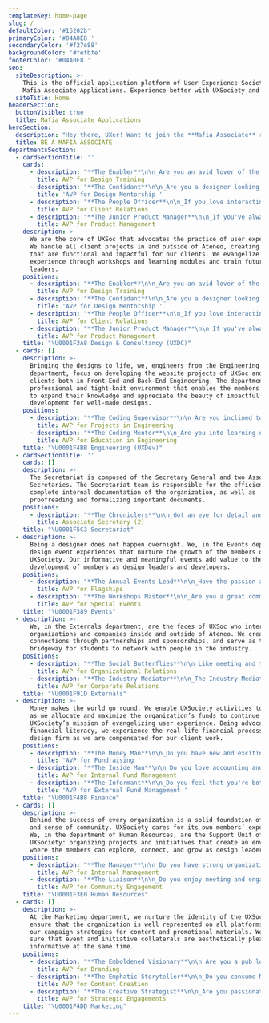 ```yaml
---
templateKey: home-page
slug: /
defaultColor: '#15202b'
primaryColor: '#04A0E8 '
secondaryColor: '#f27e88'
backgroundColor: '#fefbfe'
footerColor: '#04A0E8 '
seo:
  siteDescription: >-
    This is the official application platform of User Experience Society for
    Mafia Associate Applications. Experience better with UXSociety and join now!
  siteTitle: Home
headerSection:
  buttonVisible: true
  title: Mafia Associate Applications
heroSection:
  description: "Hey there, UXer! Want to join the **Mafia Associate** run for **AY 2021-2022**? Read through the primer and see which position would fit you best. \U0001F440 Interested? Don’t forget to click apply!"
  title: BE A MAFIA ASSOCIATE
departmentsSection:
  - cardSectionTitle: ''
    cards:
      - description: "**The Enabler**\n\n_Are you an avid lover of the basics of design? Do you like helping people with their creative ventures? Then this is the job for you!_\n\n\U0001F3A8 The AVP for Design Training is in charge of **enabling members to jumpstart their UX Design journey** by facilitating and hosting UXDC Events as well as aiding in the curation of design education materials for dissemination to the members.\n\n\n\n**Specific Tasks:**\n\n* Plan events with the VP of UX Design\n  * Help in looking for speakers for workshops\n  * Facilitate and host UXDC Events\n* Aid in curating design challenges & design resources in partnership with the Marketing Department\n* Aid in disseminating UI Resource Kits, other Design Education resources\n* Mentor product designers and content strategists"
        title: AVP for Design Training
      - description: "**The Confidant**\n\n_Are you a designer looking for opportunities to share your knowledge about design aesthetics and strategy? Then this is the job for you!_\n\n\U0001F3A8 The AVP for Design Mentorship is in charge of **mentoring the officers by being their confidant in client engagements.** Members will look to you as a design coach as you will be giving them advice and accompanying them in design sessions, thereby driving their growth beyond the basics of UX Design.\n\n**Specific Tasks:**\n\n* Accompany product designers and content strategists in Design Sessions for Client Projects\n  * Schedule consultations with product designers during projects\n* Be open to answer UX Design questions from members of the UXDC Department\n* Aid in curating education content for both UX and UI design\n* Mentor product designers and content strategists"
        title: 'AVP for Design Mentorship '
      - description: "**The People Officer**\n\n_If you love interacting with new people and you're highly organized, then this role is for you!_\n\n\U0001F3A8 The AVP for Client Relations is **in charge of ensuring continuous positive experiences for the various clients of UX Society.** You'll spearhead and take ownership over the lead generation process as well as manage the interactions and potential clients of the organization. You will collect feedback together with attending meetings and handling the administrative duties for client projects.\n\n**Specific Tasks:**\n\n* Responsible for managing the CRM tracker\n  * Efficiently manage new leads that could be converted to potential clients\n  * Keep the EB up to date with the status of potential clients\n* Assist the VPs of UXDC-UXDev in meetings with clients\n* In charge of crafting and proofreading MOAs for clients\n* In charge of handling documentation for client-based payments and reimbursements (will work alongside the Internal AVP for Finance)"
        title: AVP for Client Relations
      - description: "**The Junior Product Manager**\n\n_If you've always been curious about what it's like to be behind the scenes in a project, then this is perfect for you!_\n\n\U0001F3A8 The AVP for Product Management is **in charge of ensuring a smooth-sailing process from project deployment to project turnover.** You'll be handling the logistics of numerous UXDC-UXDev meetings while working alongside the team on various projects. You'll also get the chance to collaborate on content for design education!\n\n**Specific Tasks:**\n\n* In charge of scheduling and organizing meetings\n* Create a When2Meet to assess which day everyone is available\n* Organize the day, time and place for meetings\n* Handle logistics for events such as:\n  * Project Onboarding\n  * Design Sprints\n  * UXDC x UXDev Meetings\n  * QA Discussions\n* Work alongside UXSoc and its clients in User Research and Design Sessions\n  * Spearhead the documentation process of projects from start to finish\n* Curate content for design education\n  * In collaboration with the AVP for Design Mentorship"
        title: AVP for Product Management
    description: >-
      We are the core of UXSoc that advocates the practice of user experience.
      We handle all client projects in and outside of Ateneo, creating products
      that are functional and impactful for our clients. We evangelize user
      experience through workshops and learning modules and train future design
      leaders.
    positions:
      - description: "**The Enabler**\n\n_Are you an avid lover of the basics of design? Do you like helping people with their creative ventures? Then this is the job for you!_\n\n\U0001F3A8 The AVP for Design Training is in charge of **enabling members to jumpstart their UX Design journey** by facilitating and hosting UXDC Events as well as aiding in the curation of design education materials for dissemination to the members.\n\n**Specific Tasks:**\n\n* Plan events with the VP of UX Design\n  * Help in looking for speakers for workshops\n  * Facilitate and host UXDC Events\n* Aid in curating design challenges & design resources in partnership with the Marketing Department\n* Aid in disseminating UI Resource Kits, other Design Education resources\n* Mentor product designers and content strategists\n\n\\*AVP for Design Training is required to accomplish a challenge prior to their interview. It’s recommended to have 2-3 days in between your application submission and interview slot to prepare for the challenge. The challenge will be emailed to you along with the GCal of your interview."
        title: AVP for Design Training
      - description: "**The Confidant**\n\n_Are you a designer looking for opportunities to share your knowledge about design aesthetics and strategy? Then this is the job for you!_\n\n\U0001F3A8 The AVP for Design Mentorship is in charge of **mentoring the officers by being their confidant in client engagements.** Members will look to you as a design coach as you will be giving them advice and accompanying them in design sessions, thereby driving their growth beyond the basics of UX Design.\n\n**Specific Tasks:**\n\n* Accompany product designers and content strategists in Design Sessions for Client Projects\n  * Schedule consultations with product designers during projects\n* Be open to answer UX Design questions from members of the UXDC Department\n* Aid in curating education content for both UX and UI design\n* Mentor product designers and content strategists\n\n\\*AVP for Design Mentorship is required to accomplish a challenge prior to their interview. It’s recommended to have 2-3 days in between your application submission and interview slot to prepare for the challenge. The challenge will be emailed to you along with the GCal of your interview."
        title: 'AVP for Design Mentorship '
      - description: "**The People Officer**\n\n_If you love interacting with new people and you're highly organized, then this role is for you!_\n\n\U0001F3A8 The AVP for Client Relations is **in charge of ensuring continuous positive experiences for the various clients of UX Society.** You'll spearhead and take ownership over the lead generation process as well as manage the interactions and potential clients of the organization. You will collect feedback together with attending meetings and handling the administrative duties for client projects.\n\n**Specific Tasks:**\n\n* Responsible for managing the CRM tracker\n  * Efficiently manage new leads that could be converted to potential clients\n  * Keep the EB up to date with the status of potential clients\n* Assist the VPs of UXDC-UXDev in meetings with clients\n* In charge of crafting and proofreading MOAs for clients\n* In charge of handling documentation for client-based payments and reimbursements (will work alongside the Internal AVP for Finance)\n\n\\*AVP for Client Relations is required to accomplish a challenge prior to their interview. It’s recommended to have 2-3 days in between your application submission and interview slot to prepare for the challenge. The challenge will be emailed to you along with the GCal of your interview."
        title: AVP for Client Relations
      - description: "**The Junior Product Manager**\n\n_If you've always been curious about what it's like to be behind the scenes in a project, then this is perfect for you!_\n\n\U0001F3A8 The AVP for Product Management is **in charge of ensuring a smooth-sailing process from project deployment to project turnover.** You'll be handling the logistics of numerous UXDC-UXDev meetings while working alongside the team on various projects. You'll also get the chance to collaborate on content for design education!\n\n**Specific Tasks:**\n\n* In charge of scheduling and organizing meetings\n* Create a When2Meet to assess which day everyone is available\n* Organize the day, time and place for meetings\n* Handle logistics for events such as:\n  * Project Onboarding\n  * Design Sprints\n  * UXDC x UXDev Meetings\n  * QA Discussions\n* Work alongside UXSoc and its clients in User Research and Design Sessions\n  * Spearhead the documentation process of projects from start to finish\n* Curate content for design education\n  * In collaboration with the AVP for Design Mentorship\n\n\\*AVP for Product Management is required to accomplish a challenge prior to their interview. It’s recommended to have 2-3 days in between your application submission and interview slot to prepare for the challenge. The challenge will be emailed to you along with the GCal of your interview."
        title: AVP for Product Management
    title: "\U0001F3A8 Design & Consultancy (UXDC)"
  - cards: []
    description: >-
      Bringing the designs to life, we, engineers from the Engineering
      department, focus on developing the website projects of UXSoc and its
      clients both in Front-End and Back-End Engineering. The department has a
      professional and tight-knit environment that enables the members of UXSoc
      to expand their knowledge and appreciate the beauty of impactful web
      development for well-made designs. 
    positions:
      - description: "**The Coding Supervisor**\n\n_Are you inclined to managing and working on programming projects? Do you like to assess the feasibility of potential ideas? Then this is the job for you!_\n\n\U0001F4BB The AVP for Projects in Engineering shall be the officer-in-charge for all **engineering-related project matters within UXSoc**.\n\n**Specific Tasks:**\n\n* Assisting the VP for Engineering in creating and finalizing project documentations\n  * Laying out the workflow for project maintenance to be used by future developers\n  * Laying out the process documentation of projects for clients\n  * Laying out the overall project features and functionality\n* Keeping track and monitoring the progress of projects\n* Assisting in managing scrum meetings\n* Proposing and spearheading engineering-related project opportunities (In collaboration with the AVP for Education in Engineering)\n  * Arranging engineering-related project events, meetups, and hackathons\n  * Collating a database of developer professionals (For mentorship and speaker-related purposes)\n* Delegating front-end and back-end officers for projects\n  * Leading and being accountable for all the engineering-related aspects of each project, including both client-based and internal-related projects of UXSoc\n  * Recommending to the VP for Engineering which framework/technology will be used\n* Joining in on dev sessions for engineering projects (Together with the AVP for Education in Engineering)\n  * Teaching officers how to code and helping them improve their coding skills through projects\n  * Assisting the VP for Engineering with reviewing code\n* Accompanying the VP for Engineering to turnovers as well as QA review sessions (Together with the AVP for Education in Engineering)\n* Creating and distributing project evaluations (In collaboration with the AVP for Education in Engineering)\n\n**Summary:**\n\nThe AVP for Projects in Engineering shall lead a team of both front-end and back-end student developers who are responsible for transforming designs and implementing visual and interactive interfaces that users can see and interact with within an application. In addition, they are also responsible for training officers on the proper documentation of code, hand-off, and other relevant tools that will help improve the workflow of the entire team.\n\n\\*AVP for Projects in Engineering is required to accomplish a challenge prior to their interview. It’s recommended to have 2-3 days in between your application submission and interview slot to prepare for the challenge. The challenge will be emailed to you along with the GCal of your interview."
        title: AVP for Projects in Engineering
      - description: "**The Coding Mentor**\n\n_Are you into learning different frameworks and technologies? Do you want to expand and solidify your skills through teaching others? Then this is the job for you!_\n\n\U0001F4BB The AVP for Education in Engineering shall be the officer-in-charge for **all engineering-related education matters within UXSoc**.\n\n**Specific Tasks:**\n\n* Assisting the VP for Engineering in creating and finalizing the Dev Manual / Engineering Wiki\n  * Collating essential resources for different languages and frameworks\n  * Creating learning modules for development education (For both front-end and back-end curriculum, as well as both front-end and back-end coding challenges)\n* Assisting the VP for Engineering with handling and organizing mentorships within UXSoc\n* Proposing and spearheading engineering-related education opportunities (In collaboration with the AVP for Projects in Engineering)\n  * Arranging engineering-related education events, meetups, and hackathons\n  * Collating a database of developer professionals (For mentorship and speaker-related purposes)\n* Joining in on dev sessions for engineering projects (Together with the AVP for Projects in Engineering)\n  * Teaching officers how to code and helping them improve their coding skills through projects\n  * Assisting the VP for Engineering with reviewing code\n* Accompanying the VP for Engineering to turnovers as well as QA review sessions (Together with the AVP for Projects in Engineering)\n* Creating and distributing project evaluations (In collaboration with the AVP for Projects in Engineering)\n\n\n\n**Summary:**\n\nThe AVP for Education in Engineering shall guide both front-end and back-end student developers throughout their programming journeys by crafting concrete curricula and planning with the VP for Engineering regarding the different frameworks and technologies, ensuring that technical knowledge will be passed on to mold the next engineering leaders of UXSoc. Moreover, they are also responsible for educating officers on the fundamentals of software development, providing them a seamless transition to become project-ready developers."
        title: AVP for Education in Engineering
    title: "\U0001F4BB Engineering (UXDev)"
  - cardSectionTitle: ''
    cards: []
    description: >-
      The Secretariat is composed of the Secretary General and two Associate
      Secretaries. The Secretariat team is responsible for the efficient and
      complete internal documentation of the organization, as well as
      proofreading and formalizing important documents. 
    positions:
      - description: "**The Chroniclers**\n\n_Got an eye for detail and perfection? Do you champion stellar documentation efforts? Then you've come to the right place._\n\n\U0001F5C3 The Associate Secretaries, together with the Secretary-General, are **responsible for the efficient and complete internal documentation of the organization**, as well as for the proofreading and formalizing of important documents.\n\n**Specific Tasks:**\n\n* Proofreading documents that go in and out of the organization, grammar-checking, formalizing as approved or for revision\n* Documenting the internal processes for the Code of Internal Procedures\n* Creating efficient trackers and other management tools to ensure productivity and efficiency of the departments\n* Deployment into projects to review documents and take minutes; turning over department meetings to Top 3 and vice-versa when needed\n  * Assisting the different departments with their internal documentation processes as well as other documentation work they may need assistance with\n* Applying efficiency methods to email-tagging and tracking"
        title: Associate Secretary (2)
    title: "\U0001F5C3 Secretariat"
  - description: >-
      Being a designer does not happen overnight. We, in the Events department,
      design event experiences that nurture the growth of the members of
      UXSociety. Our informative and meaningful events add value to the
      development of members as design leaders and developers.  
    positions:
      - description: "**The Annual Events Lead**\n\n_Have the passion and skills for organizing big events? Do you enjoy working with a team? Then this role is for you!_\n\n\U0001F389 The AVP for Flagships is **in charge of leading the organization’s annual events**. These events include UX&Chill, UX Crawl, UX University, and UX Masters.\n\n**Specific Tasks:**\n\n* Documenting, summarizing and analyzing flagship event evaluation\n* Selecting all of the flagship events' appropriate dates and times\n* Planning the logistics of flagship events\n* Gathering the details of publication materials\n* Scheduling the release of publication materials"
        title: AVP for Flagships
      - description: "**The Workshops Master**\n\n_Are you a great communicator? Do you have the passion and creativity in organizing seminars or workshops? Then this role is for you!_\n\n\U0001F389 The AVP for Special Events is **in charge of managing events and initiatives that involves other departments**. These events include workshops, seminars, and trainings of each department.\n\n**Specific Tasks:**\n\n* Documenting, summarizing and analyzing workshops, seminars, and trainings evaluation\n* Creating a calendar (with appropriate dates and times) of the workshops, seminars, and trainings of each department\n* Planning the logistics of all workshops, seminars, and training sessions\n* Communicating with the other departments regarding the schedules of the minor events\n* Gathering the details of publication materials\n* Scheduling the release of publication materials"
        title: AVP for Special Events
    title: "\U0001F389 Events"
  - description: >-
      We, in the Externals department, are the faces of UXSoc who interact with
      organizations and companies inside and outside of Ateneo. We create
      connections through partnerships and sponsorships, and serve as the
      bridgeway for students to network with people in the industry.
    positions:
      - description: "**The Social Butterflies**\n\n_Like meeting and talking to fellow student leaders? Being the Social Butterfly allows you to connect with various organizations inside and outside the Ateneo!_\n\n\U0001F91D The AVP for Organizational Relations is **in charge of contacting, acquiring, and tracking organizational partners for UXSoc.** They are also in charge of preliminary negotiations as well as crafting letters, proposals, and contracts. The AVP must be able to stir a conversation in their favor and market the organization to potential partners.\n\n**Specific Tasks:**\n\n* Contacting potential organizational partners through email and social media\n* Aiding in creating partnership proposals for UXSoc's various events and initiatives\n* Being the point person in correspondence with various partners\n* Conducting negotiations with potential partners\n* Coordinating with various officers and departments to make sure that UXSoc upholds our end of the MOA\n* Running papers and keeping record of all contracts; making sure that all necessary paperwork is filled out correctly and sent to the necessary individuals\n* Mentoring externals officers"
        title: AVP for Organizational Relations
      - description: "**The Industry Mediator**\n\n_The Industry Mediator gets to talk with incredible leaders from distinguished companies and amazing freelancers in the field of design and technology— is it something you're up for?_\n\n\U0001F91D  The AVP for Corporate Relations is **in charge of contacting, acquiring, and tracking company partners and sponsors for UXSoc.** They are also in charge of preliminary negotiations as well as crafting letters, proposals, and contracts. The AVP must be able to stir a conversation in their favor and market the organization to potential partners.\n\n**Specific Tasks:**\n\n* Contacting potential company partners through email and social media\n* Aiding in creating partnership proposals for UXSoc's various events and initiatives\n* Being the point person in correspondence with various partners\n* Conducting negotiations with potential partners\n* Coordinating with various officers and departments to make sure that UXSoc upholds our end of the MOA\n* Running papers and keeping record of all contracts; making sure that all necessary paperwork is filled out correctly and sent to the necessary individuals\n* Mentoring externals officers"
        title: AVP for Corporate Relations
    title: "\U0001F91D Externals"
  - description: >-
      Money makes the world go round. We enable UXSociety activities to happen
      as we allocate and maximize the organization’s funds to continue
      UXSociety’s mission of evangelizing user experience. Being advocates of
      financial literacy, we experience the real-life financial processes of a
      design firm as we are compensated for our client work.
    positions:
      - description: "**The Money Man**\n\n_Do you have new and exciting ideas on how to make cash? If so, then this position is for you!_\n\n\U0001F4B8 The AVP for Fundraising is **in charge of working on fundraisers in an effort to raise the revenue for UXSoc**. They are also in charge of all fundraising matters inside the organization.\n\n**Specific Tasks:**\n\n* Aiding the VP for Finance with brainstorming fundraising ideas\n* Aiding the VP for Finance with the implementation of fundraisers\n* Communicating with suppliers\n* Constantly improving and innovating UXSoc merchandise, broadening the product line\n* Merchandise production; ensuring that the merchandise produced is of top quality and appeals to UXSoc's identity and members"
        title: 'AVP for Fundraising '
      - description: "**The Inside Man**\n\n_Do you love accounting and handling your personal finances? Do you know of a unique system that you think would benefit UXSoc? Then what are you waiting for? Come and apply now!_\n\n\U0001F4B8 The AVP for Internal Fund Management is **in charge of ensuring that UXSoc is in great financial health**, as well as constantly innovating how the funds of the organization can be effectively managed.\n\n**Specific Tasks:**\n\n* Aiding the VP for Finance with the handling and allocation funds\n* Aiding the VP for Finance with the tracking of funds within UXSoc\n* Documenting the financial transactions of the organization\n* Aiding the VP for Finance with handling the organization's income and expenses\n* Aiding in the curation of possible innovations for the organization's fund management systems (Together with the AVP for External Fund Management)"
        title: AVP for Internal Fund Management
      - description: "**The Informant**\n\n_Do you feel that you're both a people person and a finance person? Then this is the position for you!_\n\n\U0001F4B8 The AVP for External Fund Management is the liaison of the Finance department with the UXDC departments. They are **in charge of accounting and recording all incoming clientwork payments.**\n\n**Specific Tasks:**\n\n* Working closely with (and is the point person for) the UXDC department with all finance-related matters\n* Aiding the VP for Finance will all incoming clientwork payments\n* Aiding the VP for Finance with the handling and accounting of clientwork payments\n* Aiding in the curation of possible innovations for the organization's fund management systems (Together with the AVP for Internal Fund Management)"
        title: 'AVP for External Fund Management '
    title: "\U0001F4B8 Finance"
  - cards: []
    description: >-
      Behind the success of every organization is a solid foundation of trust
      and sense of community. UXSociety cares for its own members’ experience.
      We, in the department of Human Resources, are the Support Unit of
      UXSociety: organizing projects and initiatives that create an environment
      where the members can explore, connect, and grow as design leaders.
    positions:
      - description: "**The Manager**\n\n_Do you have strong organizational skills? Are you interested in member research and helping members get the opportunities they need to grow in the organization? Look no further – this one's for you!_\n\n\U0001F3E0 The AVP for Internal Management is **in charge of working alongside the VP for Human Resources to manage the manpower** within the organization.\n\n**Specific Tasks:**\n\n* Assigning officers to different projects depending on their availability and work load during the time frame for burnout prevention and equal distribution of opportunities\n* Ensuring the well-being of officers and members\n* Managing all internal affairs of the organization\n  * Managing the retention system\n  * Managing officer allocation\n  * Conflict resolution\n  * Handling the member well-being evaluations after each project completion\n* Aiding the VP for HR with member research\n* Aiding the VP for HR in the planning, executing, and post-processing of the following events: RecWeek, Officer Recruitment, Officer Onboarding, and Christmas Party (Together with the AVP for Community Engagement)"
        title: AVP for Internal Management
      - description: "**The Liaison**\n\n_Do you enjoy meeting and engaging with people? Are you interested in creating initiatives to help ensure that the members' stay at the organization will be a fun and meaningful one? Then this is the job for you!_\n\n\U0001F3E0 The AVP for Community Engagement is **in charge of working alongside the VP for Human Resources to engage with the members** of the organization.\n\n**Specific Tasks:**\n\n* Spearheading the planning and execution of initiatives for member engagement\n* Working hand-in-hand with the Events department for initiatives requiring logistical needs\n  * Handling birth month greetings and congratulatory posts\n  * Creating initiatives that would provide academic and talent support for members\n* Conducting a year-end evaluation of the members' experience with UXSoc\n* Aiding the VP for HR with relaying information through group posts and message blasts\n* Aiding the VP for HR in the planning, executing, and post-processing of the following events: RecWeek, Officer Recruitment, Officer Onboarding, and Christmas Party (Together with the AVP for Internal Management)"
        title: AVP for Community Engagement
    title: "\U0001F3E0 Human Resources"
  - cards: []
    description: >-
      At the Marketing department, we nurture the identity of the UXSoc and
      ensure that the organization is well represented on all platforms through
      our campaign strategies for content and promotional materials. We make
      sure that event and initiative collaterals are aesthetically pleasing and
      informative at the same time.
    positions:
      - description: "**The Emboldened Visionary**\n\n_Are you a pub lord who has a keen eye for great design and aesthetics? Is graphic design your passion™️? If so, take part in Marketing's vision for this coming school year!_\n\n\U0001F4DD The AVP for Branding **ensures that all publicity materials are consistent with the branding standards of UXSoc.** \n\n**Specific Tasks:**\n\n* Supervising marketing campaigns to be disseminated across UXSoc's social media platforms\n* Developing new design concepts, visual graphics, and layouts with the Marketing department\n* Conceptualizing the theme of videos and motion graphics with the Marketing department to be used for advertising UXSoc's initiatives\n* Collaborating with other departments to define the theme of different marketing campaigns for UXSoc's initiatives"
        title: AVP for Branding
      - description: "**The Emphatic Storyteller**\n\n_Do you consume Medium and/or Substack articles on a daily basis? In another life, would you have pursued your secret writing passion? If yes, then come and join the narrative!_\n\n\U0001F4DD The AVP for Content Creation **focuses on writing engaging marketing copies to effectively advertise UXSoc's initiatives.**\n\n**Specific Tasks:**\n\n* Upholding a consistent brand voice for all of UXSoc’s social media spiels and articles\n* Planning and writing engaging marketing copies with the goal of allowing UX Society's content to rank higher in search engines\n* Proofreading all written content to ensure that it complies with the copywriting guidelines of UX Society\n* Coordinating with UXSoc's stakeholders to identify and fulfill the copywriting needs of the organization"
        title: AVP for Content Creation
      - description: "**The Creative Strategist**\n\n_Are you passionate about empowering organizations through making data-driven decisions? If so, then transform your passion into strategy!_\n\n\U0001F4DD The AVP for Strategic Engagements **tracks the social media engagements of UXSoc's social media platforms.**\n\n**Specific Tasks:**\n\n* Identifying performance metrics for UXSoc's marketing campaigns\n* Tracking the social media engagements of UXSoc's social media platforms using data analytics (such as Excel or Tableau) to ensure that performance metrics are met\n* Spearheading the creation and management of a blast calendar for all of the Marketing department’s publicity materials\n* Managing the social media platforms of UX Society (namely Facebook, Medium, LinkedIn, and Instagram)\n* Assisting the Associate Secretaries in managing the internal documentation of the Marketing department"
        title: AVP for Strategic Engagements
    title: "\U0001F4DD Marketing"
---
```


